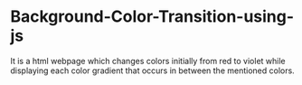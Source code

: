 # Background-Color-Transition-using-js
It is a html webpage which changes colors initially from red to violet while displaying each color gradient that occurs in between the mentioned colors.
